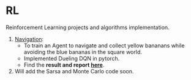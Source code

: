 # RL
Reinforcement Learning projects and algorithms implementation.

1. [Navigation][banana]: 
   - To train an Agent to navigate and collect yellow bananans while avoiding the blue bananas in the square world.
   - Implemented Dueling DQN in pytorch.
   - Find the **result and report [here][banana report]**.
2. Will add the Sarsa and Monte Carlo code soon.

[//]: # (Add the hyperlinks as comments here)

[banana]:<https://github.com/patelamalk/RL/tree/master/Navigation>
[banana report]:<https://github.com/patelamalk/RL/blob/master/Navigation/Report.md>
